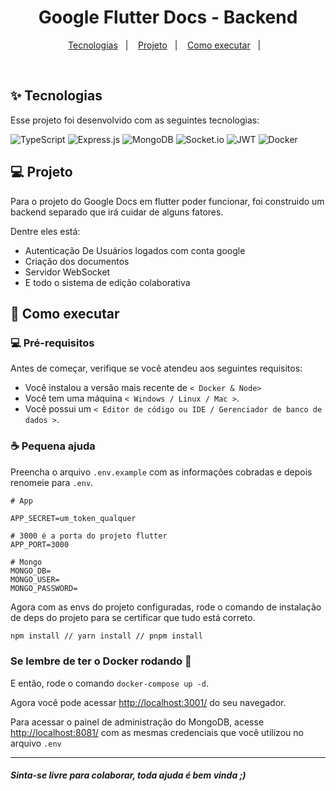 <h1 align="center">
  Google Flutter Docs - Backend
</h1>

<p align="center">
  <a href="#-tecnologias">Tecnologias</a>&nbsp;&nbsp;&nbsp;|&nbsp;&nbsp;&nbsp;
  <a href="#-projeto">Projeto</a>&nbsp;&nbsp;&nbsp;|&nbsp;&nbsp;&nbsp;
  <a href="#-como-executar">Como executar</a>&nbsp;&nbsp;&nbsp;|&nbsp;&nbsp;&nbsp;
</p>

<br>

<a id="-tecnologias"></a>

## ✨ Tecnologias

Esse projeto foi desenvolvido com as seguintes tecnologias:

![TypeScript](https://img.shields.io/badge/typescript-%23007ACC.svg?style=for-the-badge&logo=typescript&logoColor=white)
![Express.js](https://img.shields.io/badge/express.js-%23404d59.svg?style=for-the-badge&logo=express&logoColor=%2361DAFB)
![MongoDB](https://img.shields.io/badge/MongoDB-%234ea94b.svg?style=for-the-badge&logo=mongodb&logoColor=white)
![Socket.io](https://img.shields.io/badge/Socket.io-black?style=for-the-badge&logo=socket.io&badgeColor=010101)
![JWT](https://img.shields.io/badge/JWT-black?style=for-the-badge&logo=JSON%20web%20tokens)
![Docker](https://img.shields.io/badge/docker-%230db7ed.svg?style=for-the-badge&logo=docker&logoColor=white)

<a id="-projeto"></a>

## 💻 Projeto

Para o projeto do Google Docs em flutter poder funcionar, foi construido um backend separado que irá cuidar de alguns fatores.

Dentre eles está:

- Autenticação De Usuários logados com conta google
- Criação dos documentos
- Servidor WebSocket
- E todo o sistema de edição colaborativa

<a id="-como-executar"></a>

## 🚀 Como executar

### 💻 Pré-requisitos

Antes de começar, verifique se você atendeu aos seguintes requisitos:

- Você instalou a versão mais recente de `< Docker & Node>`
- Você tem uma máquina `< Windows / Linux / Mac >`.
- Você possui um `< Editor de código ou IDE / Gerenciador de banco de dados >`.

### ☕ Pequena ajuda

Preencha o arquivo `.env.example` com as informações cobradas e depois renomeie para `.env`.

```env
# App

APP_SECRET=um_token_qualquer

# 3000 é a porta do projeto flutter
APP_PORT=3000

# Mongo
MONGO_DB=
MONGO_USER=
MONGO_PASSWORD=
```

Agora com as envs do projeto configuradas, rode o comando de instalação de deps do projeto para se certificar que tudo está correto.

```bash
npm install // yarn install // pnpm install
```

### Se lembre de ter o Docker rodando :ocean:

E então, rode o comando `docker-compose up -d`.

Agora você pode acessar [http://localhost:3001/](http://localhost:3001/) do seu navegador.

Para acessar o painel de administração do MongoDB, acesse [http://localhost:8081/](http://localhost:8081/) com as mesmas credenciais que você utilizou no arquivo `.env`

---

#### _Sinta-se livre para colaborar, toda ajuda é bem vinda ;)_
